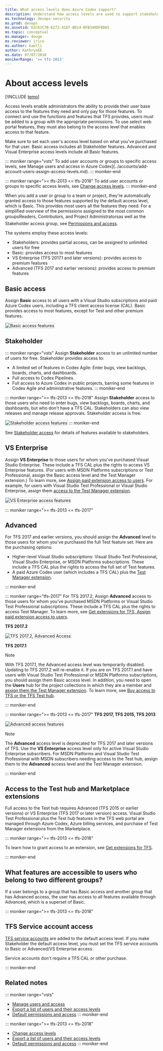 ```yaml
---
title: What access levels does Azure Codex support?
description: Understand how access levels are used to support stakeholder, basic, advanced, or VS Enterprise access  
ms.technology: devops-security
ms.prod: devops
ms.assetid: E2C63C7B-6273-41D7-BD14-BFB340DF8D65
ms.topic: conceptual
ms.manager: douge
ms.reviewer: jrice 
ms.author: kaelli
author: KathrynEE
ms.date: 07/07/2018
monikerRange: '>= tfs-2013'
---
```


# About access levels

[!INCLUDE [temp](../_shared/version-vsts-tfs-all-versions.md)]

Access levels enable administrators the ability to provide their user base access to the features they need and only pay for those features. To connect and use the functions and features that TFS provides, users must be added to a group with the appropriate permissions. To use select web portal features, they must also belong to the access level that enables access to that feature.

Make sure to set each user's access level based on what you've purchased for that user. Basic access includes all Stakeholder features. Advanced and Visual Enterprise access levels include all Basic features. 

::: moniker range="vsts"
To add user accounts or groups to specific access levels, see Manage users and access in Azure Codex](../accounts/add-account-users-assign-access-levels.md).
::: moniker-end

::: moniker range=">= tfs-2013 <= tfs-2018"
To add user accounts or groups to specific access levels, see [Change access levels](change-access-levels.md). 
::: moniker-end


When you add a user or group to a team or project, they're automatically granted access to those features supported by the default access level, which is Basic. This provides most users all the features they need. For a simplified overview of the permissions assigned to the most common groups&#151;Readers, Contributors, and Project Administrators&#151;as well as the Stakeholder access group, see [Permissions and access](permissions-access.md).  

The systems employ these access levels:

- Stakeholders: provides partial access, can be assigned to unlimited users for free
- Basic: provides access to most features  
- VS Enterprise (TFS 2017.1 and later versions): provides access to premium features
- Advanced (TFS 2017 and earlier versions): provides access to premium features 

## Basic access

Assign **Basic** access to all users with a Visual Studio subscriptions and paid Azure Codex users, including a TFS client access license (CAL). Basic provides access to most features, except for Test and other premium features.

<img src="_img/access-levels-2017-basic.png" alt="Basic access features" style="border: 1px solid #CCCCCC;" /> 

## Stakeholder

::: moniker range="vsts"
Assign **Stakeholder** access to an unlimited number of users for free. Stakeholder provides access to: 
- A limited set of features in Codex Agile: Enter bugs, view backlogs, boards, charts, and dashboards. 
- Full access to Codex Pipelines. 
- Full access to Azure Codex in public projects, barring some features in Codex Agile and administrative features. 
::: moniker-end

::: moniker range=">= tfs-2013 <= tfs-2018"
Assign **Stakeholder** access to those users who need to enter bugs, view backlogs, boards, charts, and dashboards, but who don't have a TFS CAL. Stakeholders can also view releases and manage release approvals. Stakeholder access is free.

<img src="_img/access-levels-2017-stakeholder.png" alt="Stakeholder access features" style="border: 1px solid #CCCCCC;" />  
::: moniker-end

See [Stakeholder access](../security/get-started-stakeholder.md#stakeholder-feature-access) for details of features available to stakeholders.

## VS Enterprise

Assign **VS Enterprise** to those users for whom you've purchased Visual Studio Enterprise. These include a TFS CAL plus the rights to access VS Enterprise features. (For users with MSDN Platforms subscriptions or Test Professional, assign the Basic access level and the Test Manager extension.) To learn more, see [Assign paid extension access to users](../marketplace/how-to/assign-paid-extension-access.md). For example, for users with Visual Studio Test Professional or Visual Studio Enterprise, assign them [access to the Test Manager extension](../marketplace/how-to/assign-paid-extension-access.md).

<!--- **TFS 2017.2** -->

<img src="_img/access-levels-2017-vs.png" alt="VS Enterprise access features" style="border: 1px solid #CCCCCC;" />  

::: moniker range=">= tfs-2013 <= tfs-2017"
## Advanced 

For TFS 2017 and earlier versions, you should assign the **Advanced** level to those users for whom you've purchased the full Test feature set. Here are the purchasing options:  
- Higher-level Visual Studio subscriptions: Visual Studio Test Professional, Visual Studio Enterprise, or MSDN Platforms subscriptions.
These include a TFS CAL plus the rights to access the full set of Test features.  
- A paid Azure Codex user (which includes a TFS CAL) plus the [Test Manager extension](change-access-levels.md#test-manager). 

::: moniker-end

::: moniker range="tfs-2017"
For TFS 2017.2, Assign **Advanced** access to those users for whom you've purchased MSDN Platforms or Visual Studio Test Professional subscriptions. These include a TFS CAL plus the rights to access Test Manager. To learn more, see [Get extensions for TFS, Assign paid extension access to users](../marketplace/how-to/assign-paid-extension-access.md).
	

**TFS 2017.2**

<img src="_img/access-levels-2017-update2-vs-t.png" alt="TFS 2017.2, Advanced Access" style="border: 1px solid #CCCCCC;" />

**TFS 2017.1**

> [!NOTE]   
> With TFS 2017.1, the Advanced access level was temporarily disabled. Updating to TFS 2017.2 will re-enable it. If you are on TFS 2017.1 and have users with Visual Studio Test Professional or MSDN Platforms subscriptions, you should assign them Basic access level. In addition, you need to open the **Users** hub for the project collections in which they are a member and [assign them the Test Manager extension](../marketplace/assign-paid-extensions.md). To learn more, see [Buy access to TFS or the TFS Test hub](../billing/buy-access-tfs-test-hub.md). 

::: moniker-end

::: moniker range=">= tfs-2013 <= tfs-2017"
**TFS 2017, TFS 2015, TFS 2013**

<img src="_img/access-levels-2015-advanced.png" alt="Advanced access features" style="border: 1px solid #CCCCCC;" />  

> [!NOTE]   
> The **Advanced** access level is deprecated for TFS 2017 and later versions of TFS. Use the **VS Enterprise** access level only for active Visual Studio Enterprise subscribers. For MSDN Platforms and Visual Studio Test Professional with MSDN subscribers needing access to the Test hub, assign them to the **Advanced** access level and the Test Manager extension.  
 
::: moniker-end

 
<a id="test-manager"  >  </a>
## Access to the Test hub and Marketplace extensions

Full access to the Test hub requires Advanced (TFS 2015 or earlier versions) or VS Enterprise (TFS 2017 or later version) access. Visual Studio Test Professional plus the Test hub features in the TFS web portal are managed through Azure Codex, Azure billing services, and purchase of Test Manager extensions from the Marketplace.  

::: moniker range=">= tfs-2013 <= tfs-2018"

To learn how to grant access to an extension, see [Get extensions for TFS](../marketplace/get-tfs-extensions.md).  

::: moniker-end

## What features are accessible to users who belong to two different groups?
If a user belongs to a group that has Basic access and another group that has Advanced access, the user has access to all features available through Advanced, which is a superset of Basic.

::: moniker range=">= tfs-2013 <= tfs-2018"

## TFS Service account access  
[TFS service accounts](../tfs-server/admin/service-accounts-dependencies-tfs.md) are added to the default access level. If you make Stakeholder the default access level, you must set the TFS service accounts to Basic or Advanced/VS Enterprise access.  

Service accounts don't require a TFS CAL or other purchase.  

::: moniker-end

## Related notes  

::: moniker range="vsts"
- [Manage users and access](../accounts/add-account-users-assign-access-levels.md)
- [Export a list of users and their access levels](export-users-audit-log.md)
- [Default permissions and access](permissions-access.md)
::: moniker-end


::: moniker range=">= tfs-2013 <= tfs-2018"
- [Change access levels](change-access-levels.md)
- [Export a list of users and their access levels](export-users-audit-log.md)
- [Default permissions and access](permissions-access.md) 
::: moniker-end